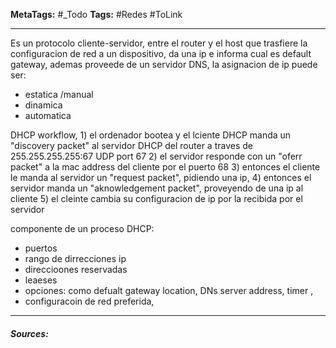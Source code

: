 **MetaTags:** #_Todo
**Tags:** #Redes #ToLink 
- - -

Es un protocolo cliente-servidor, entre el router y el host que trasfiere la configuracion de red a un dispositivo, da una ip e informa cual es default gateway, ademas proveede de un servidor DNS, 
la asignacion de ip puede ser:
- estatica /manual
- dinamica
- automatica

DHCP workflow, 
	1) el ordenador bootea y el lciente DHCP manda un "discovery packet" al servidor DHCP del router a traves de  255.255.255.255:67 UDP port 67
	2) el servidor responde con un "oferr packet" a la mac address del cliente por el puerto 68
	3) entonces el cliente le manda al servidor un "request packet", pidiendo una ip,
	4) entonces el servidor manda un "aknowledgement packet", proveyendo de una ip al cliente
	5) el cleinte cambia su configuracion de ip por la recibida por el servidor


componente de un proceso DHCP:
- puertos
- rango de dirrecciones ip
- direccioones reservadas
- leaeses
- opciones: como defualt gateway location, DNs server address, timer ,
- configuracoin de red preferida,

- - - 
#### ***Sources:***